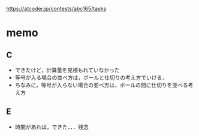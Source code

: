 https://atcoder.jp/contests/abc165/tasks

# memo

## C
- できたけど，計算量を見積もれていなかった
- 等号が入る場合の並べ方は，ボールと仕切りの考え方でいける．
- ちなみに，等号が入らない場合の並べ方は，ボールの間に仕切りを並べる考え方

## E
- 時間があれば，できた．．．残念
